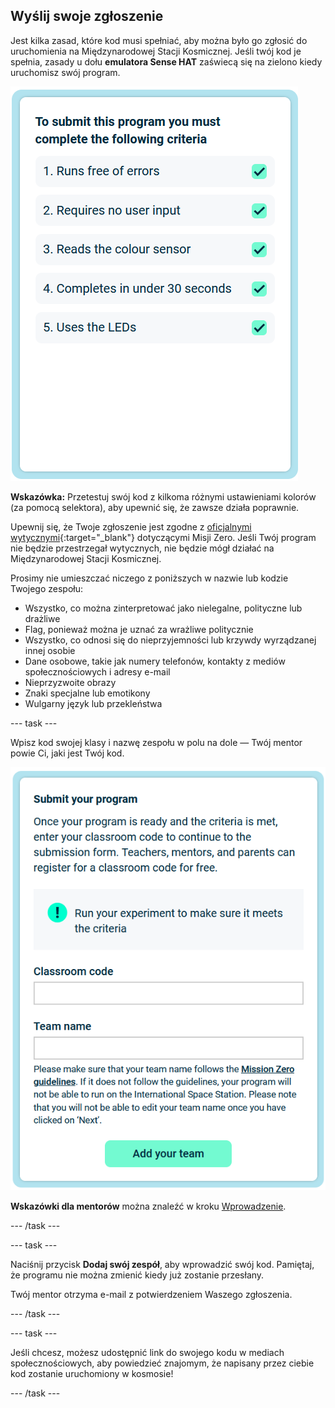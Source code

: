## Wyślij swoje zgłoszenie

Jest kilka zasad, które kod musi spełniać, aby można było go zgłosić do uruchomienia na Międzynarodowej Stacji Kosmicznej. Jeśli twój kod je spełnia, zasady u dołu **emulatora Sense HAT** zaświecą się na zielono kiedy uruchomisz swój program.

![Strona Misji Zero przedstawiająca kryteria przyjmowania zgłoszeń.](images/rules.png)

**Wskazówka:** Przetestuj swój kod z kilkoma różnymi ustawieniami kolorów (za pomocą selektora), aby upewnić się, że zawsze działa poprawnie.

Upewnij się, że Twoje zgłoszenie jest zgodne z [oficjalnymi wytycznymi](https://astro-pi.org/mission-zero/guidelines){:target="_blank"} dotyczącymi Misji Zero. Jeśli Twój program nie będzie przestrzegał wytycznych, nie będzie mógł działać na Międzynarodowej Stacji Kosmicznej.

Prosimy nie umieszczać niczego z poniższych w nazwie lub kodzie Twojego zespołu:

+ Wszystko, co można zinterpretować jako nielegalne, polityczne lub drażliwe
+ Flag, ponieważ można je uznać za wrażliwe politycznie
+ Wszystko, co odnosi się do nieprzyjemności lub krzywdy wyrządzanej innej osobie
+ Dane osobowe, takie jak numery telefonów, kontakty z mediów społecznościowych i adresy e-mail
+ Nieprzyzwoite obrazy
+ Znaki specjalne lub emotikony
+ Wulgarny język lub przekleństwa

--- task ---

Wpisz kod swojej klasy i nazwę zespołu w polu na dole — Twój mentor powie Ci, jaki jest Twój kod.

![Formularz zgłoszenia kodu zajęć i nazwy zespołu](images/submission.png)

**Wskazówki dla mentorów** można znaleźć w kroku [Wprowadzenie](https://projects.raspberrypi.org/en/projects/astro-pi-mission-zero/0).

--- /task ---

--- task ---

Naciśnij przycisk **Dodaj swój zespół**, aby wprowadzić swój kod. Pamiętaj, że programu nie można zmienić kiedy już zostanie przesłany.

Twój mentor otrzyma e-mail z potwierdzeniem Waszego zgłoszenia.

--- /task ---

--- task ---

Jeśli chcesz, możesz udostępnić link do swojego kodu w mediach społecznościowych, aby powiedzieć znajomym, że napisany przez ciebie kod zostanie uruchomiony w kosmosie!

--- /task ---
